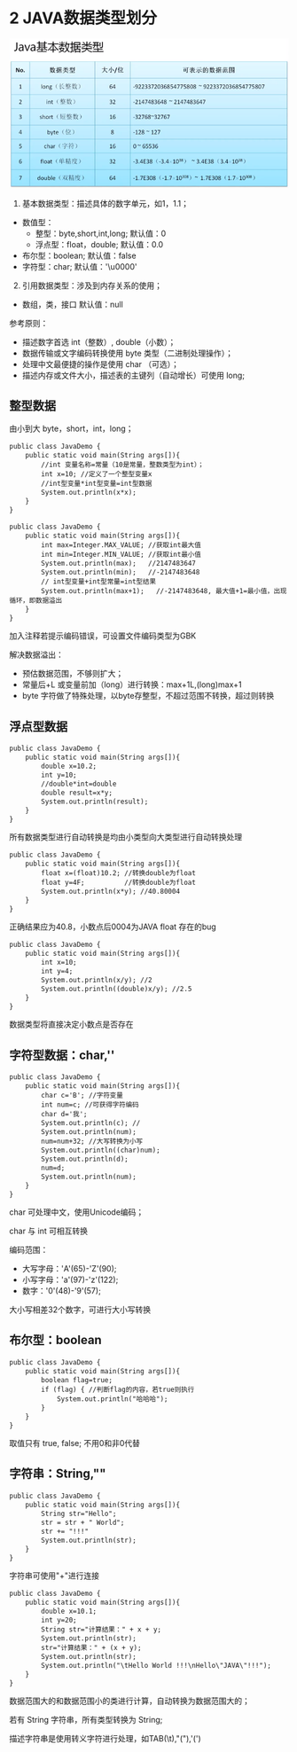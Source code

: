 # 2 JAVA数据类型划分

![JAVA基本数据类型](https://github.com/JCancy/JAVA/blob/master/picture/%E5%9F%BA%E6%9C%AC%E6%95%B0%E6%8D%AE%E7%B1%BB%E5%9E%8B.PNG)

1. 基本数据类型：描述具体的数字单元，如1，1.1；
* 数值型：
	* 整型：byte,short,int,long; 默认值：0
	* 浮点型：float，double;     默认值：0.0
* 布尔型：boolean;               默认值：false
* 字符型：char;                  默认值：'\u0000'
2. 引用数据类型：涉及到内存关系的使用；
* 数组，类，接口                 默认值：null

参考原则：
* 描述数字首选 int（整数）, double（小数）；
* 数据传输或文字编码转换使用 byte 类型（二进制处理操作）；
* 处理中文最便捷的操作是使用 char （可选）；
* 描述内存或文件大小，描述表的主键列（自动增长）可使用 long;


## 整型数据
由小到大 byte，short，int，long；
```
public class JavaDemo {
	public static void main(String args[]){
		//int 变量名称=常量（10是常量，整数类型为int）；
		int x=10; //定义了一个整型变量x
		//int型变量*int型变量=int型数据
		System.out.println(x*x);
	}
}
```

```
public class JavaDemo {
	public static void main(String args[]){
		int max=Integer.MAX_VALUE; //获取int最大值
		int min=Integer.MIN_VALUE; //获取int最小值
		System.out.println(max);   //2147483647
		System.out.println(min);   //-2147483648
		// int型变量+int型常量=int型结果
		System.out.println(max+1);   //-2147483648, 最大值+1=最小值，出现循环，即数据溢出
	}
}
```
加入注释若提示编码错误，可设置文件编码类型为GBK

解决数据溢出：
* 预估数据范围，不够则扩大；
* 常量后+L 或变量前加（long）进行转换：max+1L,(long)max+1
* byte 字符做了特殊处理，以byte存整型，不超过范围不转换，超过则转换


## 浮点型数据
```
public class JavaDemo {
	public static void main(String args[]){
		double x=10.2;
		int y=10;
		//double*int=double
		double result=x*y;
		System.out.println(result);
	}
}
```
所有数据类型进行自动转换是均由小类型向大类型进行自动转换处理

```
public class JavaDemo {
	public static void main(String args[]){
		float x=(float)10.2; //转换double为float
		float y=4F;          //转换double为float
		System.out.println(x*y); //40.80004
	}
}
```
正确结果应为40.8，小数点后0004为JAVA float 存在的bug

```
public class JavaDemo {
	public static void main(String args[]){
		int x=10;
		int y=4;
		System.out.println(x/y); //2
		System.out.println((double)x/y); //2.5
	}
}
```
数据类型将直接决定小数点是否存在


## 字符型数据：char,''
```
public class JavaDemo {
	public static void main(String args[]){
		char c='B'; //字符变量
		int num=c; //可获得字符编码
		char d='我';
		System.out.println(c); //
		System.out.println(num); 
		num=num+32; //大写转换为小写
		System.out.println((char)num);
		System.out.println(d);
		num=d;
		System.out.println(num);
	}
}
```
char 可处理中文，使用Unicode编码；

char 与 int 可相互转换

编码范围：
* 大写字母：'A'(65)-'Z'(90);
* 小写字母：'a'(97)-'z'(122);
* 数字：'0'(48)-'9'(57);

大小写相差32个数字，可进行大小写转换


## 布尔型：boolean
```
public class JavaDemo {
	public static void main(String args[]){
		boolean flag=true;
		if (flag) { //判断flag的内容，若true则执行
			System.out.println("哈哈哈"); 
		}
	}
}
```
取值只有 true, false; 不用0和非0代替
 

## 字符串：String,""
```
public class JavaDemo {
	public static void main(String args[]){
		String str="Hello";
		str = str + " World";
		str += "!!!"
		System.out.println(str);
	}
}
```
字符串可使用"+"进行连接

```
public class JavaDemo {
	public static void main(String args[]){
		double x=10.1;
		int y=20;
		String str="计算结果：" + x + y;
		System.out.println(str);
		str="计算结果：" + (x + y);
		System.out.println(str);
		System.out.println("\tHello World !!!\nHello\"JAVA\"!!!");
	}
}
```
数据范围大的和数据范围小的类进行计算，自动转换为数据范围大的；

若有 String 字符串，所有类型转换为 String;

描述字符串是使用转义字符进行处理，如TAB(\t),"(\"),'(\')
